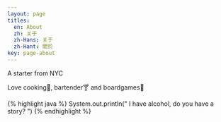 ```yaml
---
layout: page
titles:
  en: About
  zh: 关于
  zh-Hans: 关于
  zh-Hant: 關於
key: page-about
---
```


A starter from NYC

Love cooking:meat_on_bone:, bartender:cocktail: and boardgames:game_die:

{% highlight java %}
  System.out.println(" I have alcohol, do you have a story? ")
{% endhighlight %}
